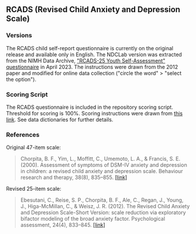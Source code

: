 ## RCADS (Revised Child Anxiety and Depression Scale)

### Versions
The RCADS child self-report questionnaire is currently on the original release and available only in English. The NDCLab version was extracted from the NIMH Data Archive, ["RCADS-25 Youth Self-Assessment" questionnaire](https://nda.nih.gov/data_structure.html?short_name=cde_rcadsyouth01) in April 2023. The instructions were drawn from the 2012 paper and modified for online data collection ("circle the word" > "select the option").


### Scoring Script
The RCADS questionnaire is included in the repository scoring script. Threshold for scoring is 100%. Scoring instructions were drawn from [this link](https://greenspacehealth.com/en-us/child-depression-and-anxiety-rcads-25/#:~:text=Scoring,general%20anxiety%20and%20depressive%20symptoms). See data dictionaries for further details.


### References
Original 47-item scale:
> Chorpita, B. F., Yim, L., Moffitt, C., Umemoto, L. A., & Francis, S. E. (2000). Assessment of symptoms of DSM-IV anxiety and depression in children: a revised child anxiety and depression scale. Behaviour research and therapy, 38(8), 835–855. [[link]](https://pubmed.ncbi.nlm.nih.gov/10937431/)

Revised 25-item scale:
> Ebesutani, C., Reise, S. P., Chorpita, B. F., Ale, C., Regan, J., Young, J., Higa-McMillan, C., & Weisz, J. R. (2012). The Revised Child Anxiety and Depression Scale-Short Version: scale reduction via exploratory bifactor modeling of the broad anxiety factor. Psychological assessment, 24(4), 833–845. [[link]](https://pubmed.ncbi.nlm.nih.gov/22329531/)